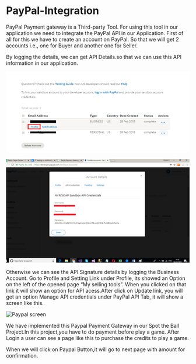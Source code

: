 # PayPal-Integration

PayPal Payment gateway is a Third-party Tool. For using this tool in our application we need to integrate the PayPal API in our Application. First of all for this we have to create an account on PayPal. So that we will get 2 accounts i.e., one for Buyer and another one for Seller.

By logging the details, we can get API Details.so that we can use this API information in our application.

![Banner](https://github.com/rajibsahani29/PayPal-Integration/blob/master/Paypal1.png?raw=true "Banner")


![Banner](https://github.com/rajibsahani29/PayPal-Integration/blob/master/Paypal2.png?raw=true "Banner")

Otherwise we can see the API Signature details by logging the Business Account. Go to Profile and Setting Link under Profile, its showed an Option on the left of the opened page “My selling tools”. When you clicked on that link it will show an option for API acess.After click on Update link, you will get an option Manage API credentials under PayPal API Tab, it will show a screen like this.

![Paypal screen](https://github.com/rajibsahani29/MSAccess-.Net-Migration/blob/master/Paypal3.png?raw=true "Paypal screen")


We have implemented this Paypal Payment Gateway in our Spot the Ball Project.In this project,you have to do payment before play a game.
After Login a user can see a page like this to purchase the credits to play a game.


When we will click on Paypal Button,it will go to next page with amount for confirmation.
